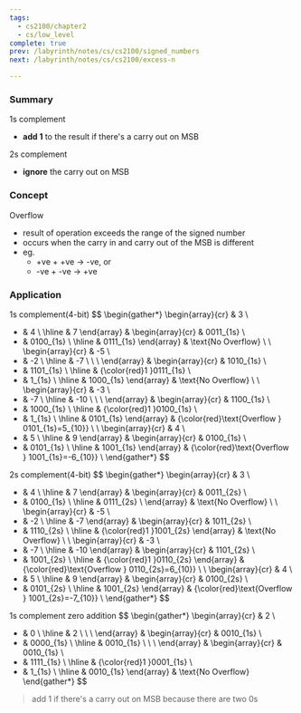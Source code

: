 ```yaml
---
tags:
  - cs2100/chapter2
  - cs/low_level
complete: true
prev: /labyrinth/notes/cs/cs2100/signed_numbers
next: /labyrinth/notes/cs/cs2100/excess-n

---
```

### Summary
1s complement
- **add 1** to the result if there's a carry out on MSB

2s complement
- **ignore** the carry out on MSB
### Concept
Overflow
- result of operation exceeds the range of the signed number
- occurs when the carry in and carry out of the MSB is different
- eg.
	- +ve + +ve -> -ve, or
	- -ve + -ve -> +ve
### Application
1s complement(4-bit)
$$
\begin{gather*}
\begin{array}{cr}
 & 3 \\
+ & 4 \\
\hline & 7
\end{array} & \begin{array}{cr}
 & 0011_{1s} \\
+ & 0100_{1s} \\
\hline & 0111_{1s}
\end{array} & \text{No Overflow} \\
\\
\begin{array}{cr}
 & -5 \\
+ & -2 \\
\hline & -7 \\
\\ \\
\end{array} & \begin{array}{cr}
 & 1010_{1s} \\
+ & 1101_{1s} \\
\hline & {\color{red}1 }0111_{1s} \\
+ & 1_{1s} \\
\hline & 1000_{1s}
\end{array} & \text{No Overflow} \\
\\
\begin{array}{cr}
 & -3 \\
+ & -7 \\
\hline & -10 \\
\\ \\
\end{array} & \begin{array}{cr}
 & 1100_{1s} \\
+ & 1000_{1s} \\
\hline & {\color{red}1 }0100_{1s} \\
+ & 1_{1s} \\
\hline & 0101_{1s}
\end{array} & {\color{red}\text{Overflow } 0101_{1s}=5_{10}} \\
\\
\begin{array}{cr}
 & 4 \\
+ & 5 \\
\hline & 9
\end{array} & \begin{array}{cr}
 & 0100_{1s} \\
+ & 0101_{1s} \\
\hline & 1001_{1s}
\end{array} & {\color{red}\text{Overflow } 1001_{1s}=-6_{10}} \\
\end{gather*}
$$

2s complement(4-bit)
$$
\begin{gather*}
\begin{array}{cr}
 & 3 \\
+ & 4 \\
\hline & 7
\end{array} & \begin{array}{cr}
 & 0011_{2s} \\
+ & 0100_{1s} \\
\hline & 0111_{2s} \\
\end{array} & \text{No Overflow} \\
\\
\begin{array}{cr}
 & -5 \\
+ & -2 \\
\hline & -7
\end{array} & \begin{array}{cr}
 & 1011_{2s} \\
+ & 1110_{2s} \\
\hline & {\color{red}1 }1001_{2s}
\end{array} & \text{No Overflow} \\
\\
\begin{array}{cr}
 & -3 \\
+ & -7 \\
\hline & -10
\end{array} & \begin{array}{cr}
 & 1101_{2s} \\
+ & 1001_{2s} \\
\hline & {\color{red}1 }0110_{2s}
\end{array} & {\color{red}\text{Overflow } 0110_{2s}=6_{10}} \\
\\
\begin{array}{cr}
 & 4 \\
+ & 5 \\
\hline & 9
\end{array} & \begin{array}{cr}
 & 0100_{2s} \\
+ & 0101_{2s} \\
\hline & 1001_{2s}
\end{array} & {\color{red}\text{Overflow } 1001_{2s}=-7_{10}} \\
\end{gather*}
$$

1s complement zero addition
$$
\begin{gather*}
\begin{array}{cr}
 & 2 \\
+ & 0 \\
\hline & 2 \\
\\ \\
\end{array} & \begin{array}{cr}
 & 0010_{1s} \\
+ & 0000_{1s} \\
\hline & 0010_{1s} \\
\\ \\
\end{array} & \begin{array}{cr}
 & 0010_{1s} \\
+ & 1111_{1s} \\
\hline & {\color{red}1 }0001_{1s} \\
+ & 1_{1s} \\
\hline & 0010_{1s}
\end{array} & \text{No Overflow}
\end{gather*}
$$
> add 1 if there's a carry out on MSB because there are two 0s